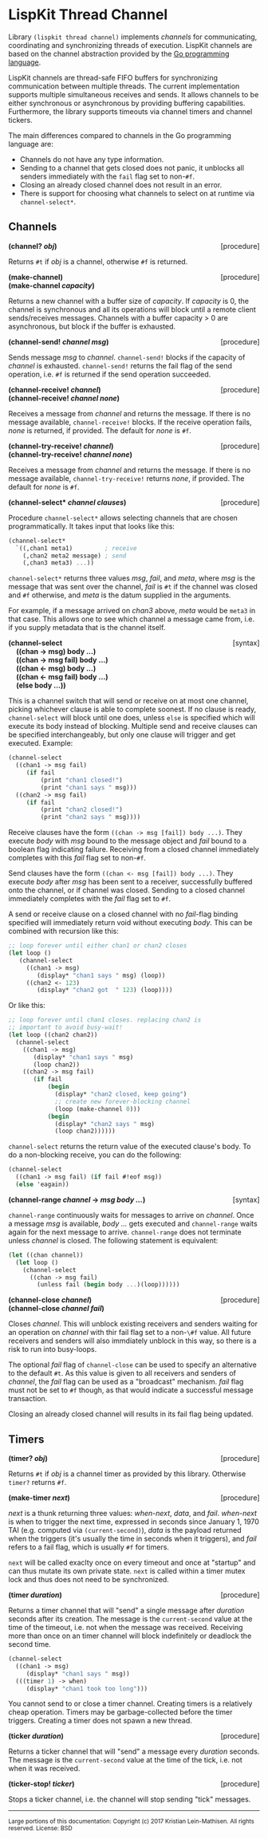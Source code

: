 # LispKit Thread Channel

Library `(lispkit thread channel)` implements _channels_ for communicating, coordinating and synchronizing threads of execution. LispKit channels are based on the channel abstraction provided by the [Go programming language](https://go.dev).

LispKit channels are thread-safe FIFO buffers for synchronizing communication between multiple threads. The current implementation supports multiple simultaneous receives and sends. It allows channels to be either synchronous or asynchronous by providing buffering capabilities. Furthermore, the library supports timeouts via channel timers and channel tickers.

The main differences compared to channels in the Go programming language are:

  - Channels do not have any type information.
  - Sending to a channel that gets closed does not panic, it unblocks all senders immediately with the `fail` flag set to non-`#f`.
  - Closing an already closed channel does not result in an error.
  - There is support for choosing what channels to select on at runtime via `channel-select*`.


## Channels

**(channel? _obj_)** &nbsp;&nbsp;&nbsp; <span style="float:right;text-align:rigth;">[procedure]</span>  

Returns `#t` if _obj_ is a channel, otherwise `#f` is returned.

**(make-channel)** &nbsp;&nbsp;&nbsp; <span style="float:right;text-align:rigth;">[procedure]</span>  
**(make-channel _capacity_)**  

Returns a new channel with a buffer size of _capacity_. If  _capacity_ is 0, the channel is synchronous and all its operations will block until a remote client sends/receives messages. Channels with a buffer capacity > 0 are asynchronous, but block if the buffer is exhausted.

**(channel-send! _channel msg_)** &nbsp;&nbsp;&nbsp; <span style="float:right;text-align:rigth;">[procedure]</span>  

Sends message _msg_ to _channel_. `channel-send!` blocks if the capacity of _channel_ is exhausted. `channel-send!` returns the fail flag of the send operation, i.e. `#f` is returned if the send operation succeeded.

**(channel-receive! _channel_)** &nbsp;&nbsp;&nbsp; <span style="float:right;text-align:rigth;">[procedure]</span>  
**(channel-receive! _channel none_)**  

Receives a message from _channel_ and returns the message. If there is no message available, `channel-receive!` blocks. If the receive operation fails, _none_ is returned, if provided. The default for _none_ is `#f`.

**(channel-try-receive! _channel_)** &nbsp;&nbsp;&nbsp; <span style="float:right;text-align:rigth;">[procedure]</span>  
**(channel-try-receive! _channel none_)**  

Receives a message from _channel_ and returns the message. If there is no message available, `channel-try-receive!` returns _none_, if provided. The default for _none_ is `#f`.

**(channel-select\* _channel clauses_)** &nbsp;&nbsp;&nbsp; <span style="float:right;text-align:rigth;">[procedure]</span>  

Procedure `channel-select*` allows selecting channels that are chosen programmatically. It takes input that looks like this:

```scheme
(channel-select*
  `((,chan1 meta1)         ; receive
    (,chan2 meta2 message) ; send
    (,chan3 meta3) ...))
```

`channel-select*` returns three values _msg_, _fail_, and _meta_, where _msg_ is the message that was sent over the channel, _fail_ is `#t` if the channel was closed and `#f` otherwise, and _meta_ is the datum supplied in the arguments.  

For example, if a message arrived on _chan3_ above, _meta_ would be `meta3` in that case. This allows one to see which channel a message came from, i.e. if you supply metadata that is the channel itself.

**(channel-select** &nbsp;&nbsp;&nbsp; <span style="float:right;text-align:rigth;">[syntax]</span>  
&nbsp;&nbsp;&nbsp;&nbsp;**\(\(chan -> msg\) body ...\)**  
&nbsp;&nbsp;&nbsp;&nbsp;**\(\(chan -> msg fail\) body ...\)**  
  &nbsp;&nbsp;&nbsp;&nbsp;**\(\(chan <- msg\) body ...\)**  
&nbsp;&nbsp;&nbsp;&nbsp;**\(\(chan <- msg fail\) body ...\)**  
&nbsp;&nbsp;&nbsp;&nbsp;**\(else body ...\)\)**  

This is a channel switch that will send or receive on at most one channel, picking whichever clause is able to complete soonest. If no clause is ready, `channel-select` will block until one does, unless `else` is specified which will execute its body instead of blocking. Multiple send and receive clauses can be specified interchangeably, but only one clause will trigger and get executed. Example:

```scheme
(channel-select
  ((chan1 -> msg fail)
     (if fail
         (print "chan1 closed!")
         (print "chan1 says " msg)))
  ((chan2 -> msg fail)
     (if fail
         (print "chan2 closed!")
         (print "chan2 says " msg))))
```

Receive clauses have the form `((chan -> msg [fail]) body ...)`. They execute _body_ with _msg_ bound to the message object and _fail_ bound to a boolean flag indicating failure. Receiving from a closed channel immediately completes with this _fail_ flag set to non-`#f`.

Send clauses have the form `((chan <- msg [fail]) body ...)`. They execute _body_ after _msg_ has been sent to a receiver, successfully buffered onto the channel, or if channel was closed. Sending to a closed channel immediately completes with the _fail_ flag set to `#f`.

A send or receive clause on a closed channel with no _fail_-flag binding specified will immediately return void without executing _body_. This can be combined with recursion like this:  

```scheme
;; loop forever until either chan1 or chan2 closes
(let loop ()
   (channel-select
     ((chan1 -> msg)
        (display* "chan1 says " msg) (loop))
     ((chan2 <- 123)
        (display* "chan2 got  " 123) (loop))))
```

Or like this:

```scheme
;; loop forever until chan1 closes. replacing chan2 is
;; important to avoid busy-wait!
(let loop ((chan2 chan2))
  (channel-select
    ((chan1 -> msg)
       (display* "chan1 says " msg)
       (loop chan2))
    ((chan2 -> msg fail)
       (if fail
           (begin
             (display* "chan2 closed, keep going")
             ;; create new forever-blocking channel
             (loop (make-channel 0)))
           (begin
             (display* "chan2 says " msg)
             (loop chan2))))))
```

`channel-select` returns the return value of the executed clause's body. To do a non-blocking receive, you can do the following:

```scheme
(channel-select
  ((chan1 -> msg fail) (if fail #!eof msg))
  (else 'eagain))
```  

**(channel-range _channel_ -> _msg body ..._)** &nbsp;&nbsp;&nbsp; <span style="float:right;text-align:rigth;">[syntax]</span>  

`channel-range` continuously waits for messages to arrive on _channel_. Once a message _msg_ is available, _body ..._ gets executed and `channel-range` waits again for the next message to arrive. `channel-range` does not terminate unless _channel_ is closed. The following statement is equivalent:

```scheme
(let ((chan channel))
  (let loop ()
    (channel-select
      ((chan -> msg fail)
        (unless fail (begin body ...)(loop))))))
```

**(channel-close _channel_)** &nbsp;&nbsp;&nbsp; <span style="float:right;text-align:rigth;">[procedure]</span>  
**(channel-close _channel fail_)**  

Closes _channel_. This will unblock existing receivers and senders waiting for an operation on _channel_ with thir fail flag set to a non-`\#f` value. All future receivers and senders will also immdiately unblock in this way, so there is a risk to run into busy-loops.

The optional _fail_ flag of `channel-close` can be used to specify an alternative to the default `#t`. As this value is given to all receivers and senders of _channel_, the _fail_ flag can be used as a "broadcast" mechanism. _fail_ flag must not be set to `#f` though, as that would indicate a successful message transaction.

Closing an already closed channel will results in its fail flag being updated.  


## Timers

**(timer? _obj_)** &nbsp;&nbsp;&nbsp; <span style="float:right;text-align:rigth;">[procedure]</span>  

Returns `#t` if _obj_ is a channel timer as provided by this library. Otherwise `timer?` returns `#f`.

**(make-timer _next_)** &nbsp;&nbsp;&nbsp; <span style="float:right;text-align:rigth;">[procedure]</span>  

_next_ is a thunk returning three values: _when-next_, _data_, and _fail_. _when-next_ is when to trigger the next time, expressed in seconds since January 1, 1970 TAI (e.g. computed via `(current-second)`), _data_ is the payload returned when the triggers (it's usually the time in seconds when it triggers), and _fail_ refers to a fail flag, which is usually `#f` for timers.

`next` will be called exaclty once on every timeout and once at "startup" and can thus mutate its own private state. `next` is called within a timer mutex lock and thus does not need to be synchronized.

**(timer _duration_)** &nbsp;&nbsp;&nbsp; <span style="float:right;text-align:rigth;">[procedure]</span>  

Returns a timer channel that will "send" a single message after _duration_ seconds after its creation. The message is the `current-second` value at the time of the timeout, i.e. not when the message was received. Receiving more than once on an timer channel will block indefinitely or deadlock the second time.  

```scheme
(channel-select
  ((chan1 -> msg)
     (display* "chan1 says " msg))
  (((timer 1) -> when)
     (display* "chan1 took too long")))
```

You cannot send to or close a timer channel. Creating timers is a relatively cheap operation. Timers may be garbage-collected before the timer triggers. Creating a timer does not spawn a new thread.

**(ticker _duration_)** &nbsp;&nbsp;&nbsp; <span style="float:right;text-align:rigth;">[procedure]</span>  

Returns a ticker channel that will "send" a message every _duration_ seconds. The message is the `current-second` value at the time of the tick, i.e. not when it was received.

**(ticker-stop! _ticker_)** &nbsp;&nbsp;&nbsp; <span style="float:right;text-align:rigth;">[procedure]</span>  

Stops a ticker channel, i.e. the channel will stop sending "tick" messages.

***

<small>
Large portions of this documentation:  
Copyright (c) 2017 Kristian Lein-Mathisen.  All rights reserved.  
License: BSD
</small>
